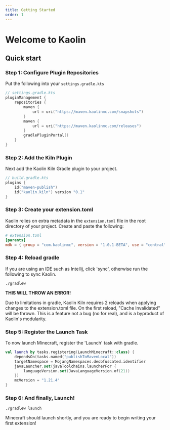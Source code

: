 ```yaml
---
title: Getting Started
order: 1
---
```


# Welcome to Kaolin

## Quick start

### Step 1: Configure Plugin Repositories

Put the following into your `settings.gradle.kts`

```kotlin
// settings.gradle.kts
pluginManagement {
    repositories {
        maven {
            url = uri("https://maven.kaolinmc.com/snapshots")
        }
        maven {
            url = uri("https://maven.kaolinmc.com/releases")
        }
        gradlePluginPortal()
    }
}
```

### Step 2: Add the Kiln Plugin

Next add the Kaolin Kiln Gradle plugin to your project.

```kotlin
// build.gradle.kts
plugins {
    id("maven-publish")
    id("kaolin.kiln") version "0.1"
}
```

### Step 3: Create your extension.toml

Kaolin relies on extra metadata in the `extension.toml` file in the root directory of your project. Create and paste the following:

```toml
# extension.toml
[parents]
mdk = { group = "com.kaolinmc", version = "1.0.1-BETA", use = "central" }
```

### Step 4: Reload gradle

If you are using an IDE such as Intellij, click 'sync', otherwise run the following to sync Kaolin.
```text
./gradlew
```


**THIS WILL THROW AN ERROR!**

Due to limitations in gradle, Kaolin Kiln requires 2 reloads when applying changes to the extension.toml file. On the first reload, "Cache Invalidated" will be thrown. This is a feature not a bug (no for real), and is a byproduct of Kaolin's modularity.

### Step 5: Register the Launch Task

To now launch Minecraft, register the 'Launch' task with gradle.

```kotlin
val launch by tasks.registering(LaunchMinecraft::class) {
    dependsOn(tasks.named("publishToMavenLocal"))
    targetNamespace = MojangNamespaces.deobfuscated.identifier
    javaLauncher.set(javaToolchains.launcherFor {
        languageVersion.set(JavaLanguageVersion.of(21))
    })
    mcVersion = "1.21.4"
}
```

### Step 6: And finally, Launch!
```text
./gradlew launch
```

Minecraft should launch shortly, and you are ready to begin writing your first extension!